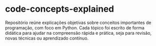 # code-concepts-explained
Repositório reúne explicações objetivas sobre conceitos importantes de programação, com foco em Python. Cada tópico foi escrito de forma didática para ajudar na compreensão rápida e prática, seja para revisão, novas técnicas ou aprendizado contínuo.
